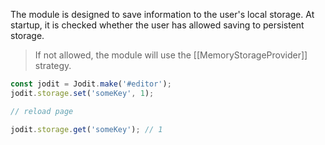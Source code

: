 The module is designed to save information to the user's local storage.
At startup, it is checked whether the user has allowed saving to persistent storage.

> If not allowed, the module will use the [[MemoryStorageProvider]] strategy.

```js
const jodit = Jodit.make('#editor');
jodit.storage.set('someKey', 1);

// reload page

jodit.storage.get('someKey'); // 1
```
